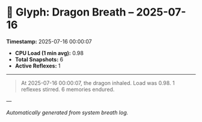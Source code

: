 # 🐉 Glyph: Dragon Breath – 2025-07-16

**Timestamp:** 2025-07-16 00:00:07

- **CPU Load (1 min avg):** 0.98
- **Total Snapshots:** 6
- **Active Reflexes:** 1

---

> At 2025-07-16 00:00:07, the dragon inhaled. Load was 0.98. 1 reflexes stirred. 6 memories endured.

—

_Automatically generated from system breath log._
